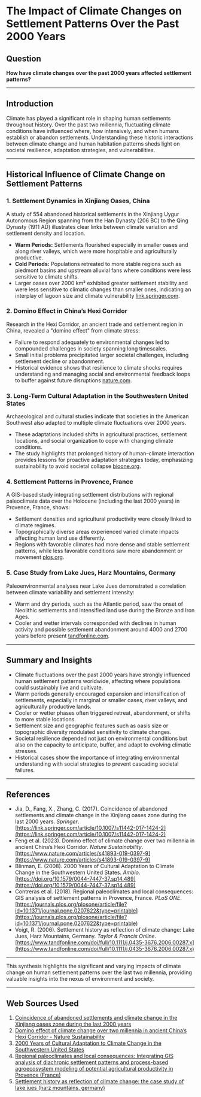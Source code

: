 # The Impact of Climate Changes on Settlement Patterns Over the Past 2000 Years

## Question  
**How have climate changes over the past 2000 years affected settlement patterns?**

---

## Introduction  
Climate has played a significant role in shaping human settlements throughout history. Over the past two millennia, fluctuating climate conditions have influenced where, how intensively, and when humans establish or abandon settlements. Understanding these historic interactions between climate change and human habitation patterns sheds light on societal resilience, adaptation strategies, and vulnerabilities.

---

## Historical Influence of Climate Change on Settlement Patterns

### 1. Settlement Dynamics in Xinjiang Oases, China  
A study of 554 abandoned historical settlements in the Xinjiang Uygur Autonomous Region spanning from the Han Dynasty (206 BC) to the Qing Dynasty (1911 AD) illustrates clear links between climate variation and settlement density and location.  
- **Warm Periods:** Settlements flourished especially in smaller oases and along river valleys, which were more hospitable and agriculturally productive.  
- **Cold Periods:** Populations retreated to more stable regions such as piedmont basins and upstream alluvial fans where conditions were less sensitive to climate shifts.  
- Larger oases over 2000 km² exhibited greater settlement stability and were less sensitive to climatic changes than smaller ones, indicating an interplay of lagoon size and climate vulnerability [link.springer.com](https://link.springer.com/article/10.1007/s11442-017-1424-2).

### 2. Domino Effect in China’s Hexi Corridor  
Research in the Hexi Corridor, an ancient trade and settlement region in China, revealed a "domino effect" from climate stress:  
- Failure to respond adequately to environmental changes led to compounded challenges in society spanning long timescales.  
- Small initial problems precipitated larger societal challenges, including settlement decline or abandonment.  
- Historical evidence shows that resilience to climate shocks requires understanding and managing social and environmental feedback loops to buffer against future disruptions [nature.com](https://www.nature.com/articles/s41893-019-0397-9).

### 3. Long-Term Cultural Adaptation in the Southwestern United States  
Archaeological and cultural studies indicate that societies in the American Southwest also adapted to multiple climate fluctuations over 2000 years.  
- These adaptations included shifts in agricultural practices, settlement locations, and social organization to cope with changing climate conditions.  
- The study highlights that prolonged history of human–climate interaction provides lessons for proactive adaptation strategies today, emphasizing sustainability to avoid societal collapse [bioone.org](https://bioone.org/journals/ambio-a-journal-of-the-human-environment/volume-37/issue-sp14/0044-7447-37.sp14.489/2000-Years-of-Cultural-Adaptation-to-Climate-Change-in-the/10.1579/0044-7447-37.sp14.489.short).

### 4. Settlement Patterns in Provence, France  
A GIS-based study integrating settlement distributions with regional paleoclimate data over the Holocene (including the last 2000 years) in Provence, France, shows:  
- Settlement densities and agricultural productivity were closely linked to climate regimes.  
- Topographically diverse areas experienced varied climate impacts affecting human land use differently.  
- Regions with favorable climates had more dense and stable settlement patterns, while less favorable conditions saw more abandonment or movement [plos.org](https://journals.plos.org/plosone/article/file?id=10.1371/journal.pone.0207622&type=printable).

### 5. Case Study from Lake Jues, Harz Mountains, Germany  
Paleoenvironmental analyses near Lake Jues demonstrated a correlation between climate variability and settlement intensity:  
- Warm and dry periods, such as the Atlantic period, saw the onset of Neolithic settlements and intensified land use during the Bronze and Iron Ages.  
- Cooler and wetter intervals corresponded with declines in human activity and possible settlement abandonment around 4000 and 2700 years before present [tandfonline.com](https://www.tandfonline.com/doi/full/10.1111/j.0435-3676.2006.00287.x).

---

## Summary and Insights  
- Climate fluctuations over the past 2000 years have strongly influenced human settlement patterns worldwide, affecting where populations could sustainably live and cultivate.  
- Warm periods generally encouraged expansion and intensification of settlements, especially in marginal or smaller oases, river valleys, and agriculturally productive lands.  
- Cooler or wetter phases often triggered retreat, abandonment, or shifts to more stable locations.  
- Settlement size and geographic features such as oasis size or topographic diversity modulated sensitivity to climate changes.  
- Societal resilience depended not just on environmental conditions but also on the capacity to anticipate, buffer, and adapt to evolving climatic stresses.  
- Historical cases show the importance of integrating environmental understanding with social strategies to prevent cascading societal failures.

---

## References  
- Jia, D., Fang, X., Zhang, C. (2017). Coincidence of abandoned settlements and climate change in the Xinjiang oases zone during the last 2000 years. *Springer*. [https://link.springer.com/article/10.1007/s11442-017-1424-2](https://link.springer.com/article/10.1007/s11442-017-1424-2)  
- Feng et al. (2023). Domino effect of climate change over two millennia in ancient China’s Hexi Corridor. *Nature Sustainability*. [https://www.nature.com/articles/s41893-019-0397-9](https://www.nature.com/articles/s41893-019-0397-9)  
- Blinman, E. (2008). 2000 Years of Cultural Adaptation to Climate Change in the Southwestern United States. *Ambio*. [https://doi.org/10.1579/0044-7447-37.sp14.489](https://doi.org/10.1579/0044-7447-37.sp14.489)  
- Contreras et al. (2018). Regional paleoclimates and local consequences: GIS analysis of settlement patterns in Provence, France. *PLoS ONE*. [https://journals.plos.org/plosone/article/file?id=10.1371/journal.pone.0207622&type=printable](https://journals.plos.org/plosone/article/file?id=10.1371/journal.pone.0207622&type=printable)  
- Voigt, R. (2006). Settlement history as reflection of climate change: Lake Jues, Harz Mountains, Germany. *Taylor & Francis Online*. [https://www.tandfonline.com/doi/full/10.1111/j.0435-3676.2006.00287.x](https://www.tandfonline.com/doi/full/10.1111/j.0435-3676.2006.00287.x)

---

This synthesis highlights the significant and varying impacts of climate change on human settlement patterns over the last two millennia, providing valuable insights into the nexus of environment and society.

---
## Web Sources Used

1. [Coincidence of abandoned settlements and climate change in the Xinjiang oases zone during the last 2000 years](https://link.springer.com/article/10.1007/s11442-017-1424-2)
2. [Domino effect of climate change over two millennia in ancient China’s Hexi Corridor - Nature Sustainability](https://www.nature.com/articles/s41893-019-0397-9)
3. [2000 Years of Cultural Adaptation to Climate Change in the Southwestern United States](https://bioone.org/journals/ambio-a-journal-of-the-human-environment/volume-37/issue-sp14/0044-7447-37.sp14.489/2000-Years-of-Cultural-Adaptation-to-Climate-Change-in-the/10.1579/0044-7447-37.sp14.489.short)
4. [Regional paleoclimates and local consequences: Integrating GIS analysis of diachronic settlement patterns and process-based agroecosystem modeling of potential agricultural productivity in Provence (France)](https://journals.plos.org/plosone/article/file?id=10.1371/journal.pone.0207622&type=printable)
5. [Settlement history as reflection of climate change: the case study of lake jues (harz mountains, germany)](https://www.tandfonline.com/doi/full/10.1111/j.0435-3676.2006.00287.x)
